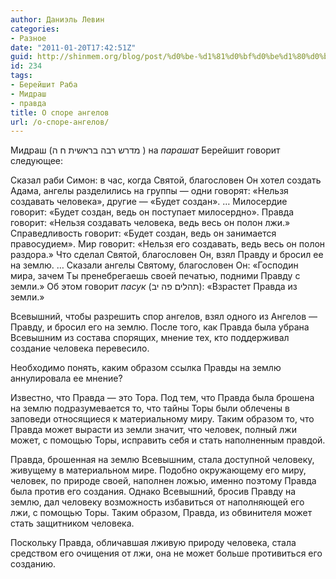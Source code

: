 ```yaml
---
author: Даниэль Левин
categories:
- Разное
date: "2011-01-20T17:42:51Z"
guid: http://shinmem.org/blog/post/%d0%be-%d1%81%d0%bf%d0%be%d1%80%d0%b5-%d0%b0%d0%bd%d0%b3%d0%b5%d0%bb%d0%be%d0%b2
id: 234
tags:
- Берейшит Раба
- Мидраш
- правда
title: О споре ангелов
url: /о-споре-ангелов/
---
```

<!--more-->

Мидраш (מדרש רבה בראשית ח ה ) на _парашат_ Берейшит говорит следующее:

Сказал раби Симон: в час, когда Святой, благословен Он хотел создать Адама, ангелы разделились на группы — одни говорят: «Нельзя создавать человека», другие — «Будет создан». … Милосердие говорит: «Будет создан, ведь он поступает милосердно». Правда говорит: «Нельзя создавать человека, ведь весь он полон лжи.» Справедливость говорит: «Будет создан, ведь он занимается правосудием». Мир говорит: «Нельзя его создавать, ведь весь он полон раздора.» Что сделал Святой, благословен Он, взял Правду и бросил ее на землю. … Сказали ангелы Святому, благословен Он: «Господин мира, зачем Ты пренебрегаешь своей печатью, подними Правду с земли.» Об этом говорит _пасук_ (<span dir="rtl">תהלים פה יב</span>): «Взрастет Правда из земли.»

Всевышний, чтобы разрешить спор ангелов, взял одного из Ангелов — Правду, и бросил его на землю. После того, как Правда была убрана Всевышним из состава спорящих, мнение тех, кто поддерживал создание человека перевесило.

Необходимо понять, каким образом ссылка Правды на землю аннулировала ее мнение?

Известно, что Правда — это Тора. Под тем, что Правда была брошена на землю подразумевается то, что тайны Торы были облечены в заповеди относящиеся к материальному миру. Таким образом то, что Правда может вырасти из земли значит, что человек, полный лжи может, с помощью Торы, исправить себя и стать наполненным правдой.

Правда, брошенная на землю Всевышним, стала доступной человеку, живущему в материальном мире. Подобно окружающему его миру, человек, по природе своей, наполнен ложью, именно поэтому Правда была против его создания. Однако Всевышний, бросив Правду на землю, дал человеку возможность избавиться от наполняющей его лжи, с помощью Торы. Таким образом, Правда, из обвинителя может стать защитником человека.

Поскольку Правда, обличавшая лживую природу человека, стала средством его очищения от лжи, она не может больше противиться его созданию.